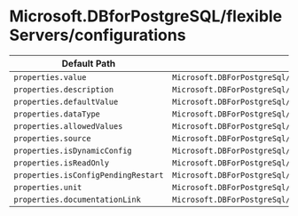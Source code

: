 # Microsoft.DBforPostgreSQL/flexibleServers/configurations

| Default Path | Alias |
|---|---|
| `properties.value` | `Microsoft.DBForPostgreSql/flexibleServers/configurations/value` |
| `properties.description` | `Microsoft.DBForPostgreSql/flexibleServers/configurations/description` |
| `properties.defaultValue` | `Microsoft.DBForPostgreSql/flexibleServers/configurations/defaultValue` |
| `properties.dataType` | `Microsoft.DBForPostgreSql/flexibleServers/configurations/dataType` |
| `properties.allowedValues` | `Microsoft.DBForPostgreSql/flexibleServers/configurations/allowedValues` |
| `properties.source` | `Microsoft.DBForPostgreSql/flexibleServers/configurations/source` |
| `properties.isDynamicConfig` | `Microsoft.DBForPostgreSql/flexibleServers/configurations/isDynamicConfig` |
| `properties.isReadOnly` | `Microsoft.DBForPostgreSql/flexibleServers/configurations/isReadOnly` |
| `properties.isConfigPendingRestart` | `Microsoft.DBForPostgreSql/flexibleServers/configurations/isConfigPendingRestart` |
| `properties.unit` | `Microsoft.DBForPostgreSql/flexibleServers/configurations/unit` |
| `properties.documentationLink` | `Microsoft.DBForPostgreSql/flexibleServers/configurations/documentationLink` |

